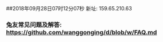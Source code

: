 ##2018年09月28日07时12分07秒 新址: 159.65.210.63
### 兔友常见问题及解答: https://github.com/wanggonging/d/blob/w/FAQ.md
